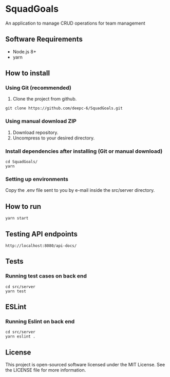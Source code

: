 # SquadGoals
An application to manage CRUD operations for team management

## Software Requirements
- Node.js 8+
- yarn

## How to install
### Using Git (recommended)
1. Clone the project from github.
```
git clone https://github.com/deepc-6/SquadGoals.git
```
### Using manual download ZIP
1. Download repository.
2. Uncompress to your desired directory.
### Install dependencies after installing (Git or manual download)
```
cd SquadGoals/
yarn
```
### Setting up environments
Copy the .env file sent to you by e-mail inside the src/server directory.

## How to run
```
yarn start
```

## Testing API endpoints
```
http://localhost:8080/api-docs/
```

## Tests
### Running test cases on back end
```
cd src/server
yarn test
```

## ESLint
### Running Eslint on back end
```
cd src/server
yarn eslint .
```

## License
This project is open-sourced software licensed under the MIT License. See the LICENSE file for more information.
